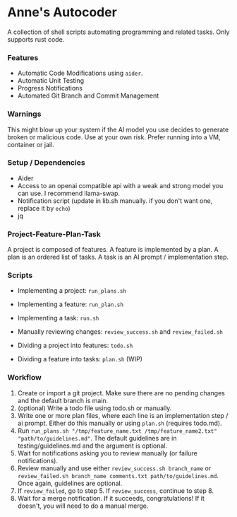 # Anne's Autocoder

A collection of shell scripts automating programming and related tasks.
Only supports rust code.

### Features
- Automatic Code Modifications using `aider`.
- Automatic Unit Testing
- Progress Notifications
- Automated Git Branch and Commit Management

### Warnings
This might blow up your system if the AI model you use decides to generate broken or malicious code. Use at your own risk. Prefer running into a VM, container or jail.

### Setup / Dependencies
- Aider
- Access to an openai compatible api with a weak and strong model you can use. I recommend llama-swap.
- Notification script (update in lib.sh manually. if you don't want one, replace it by `echo`)
- jq

### Project-Feature-Plan-Task
A project is composed of features.
A feature is implemented by a plan.
A plan is an ordered list of tasks.
A task is an AI prompt / implementation step.

### Scripts
- Implementing a project: `run_plans.sh`
- Implementing a feature: `run_plan.sh`
- Implementing a task: `run.sh`

- Manually reviewing changes: `review_success.sh` and `review_failed.sh`

- Dividing a project into features: `todo.sh`
- Dividing a feature into tasks: `plan.sh` (WIP)

### Workflow
1. Create or import a git project. Make sure there are no pending changes and the default branch is main.
2. (optional) Write a todo file using todo.sh or manually.
3. Write one or more plan files, where each line is an implementation step / ai prompt. Either do this manually or using `plan.sh` (requires todo.md).
4. Run `run_plans.sh "/tmp/feature_name.txt /tmp/feature_name2.txt" "path/to/guidelines.md"`. The default guidelines are in testing/guidelines.md and the argument is optional.
5. Wait for notifications asking you to review manually (or failure notifications).
6. Review manually and use either `review_success.sh branch_name` or `review_failed.sh branch_name comments.txt path/to/guidelines.md`. Once again, guidelines are optional.
7. If `review_failed`, go to step 5. If `review_success`, continue to step 8.
8. Wait for a merge notification. If it succeeds, congratulations! If it doesn't, you will need to do a manual merge.
